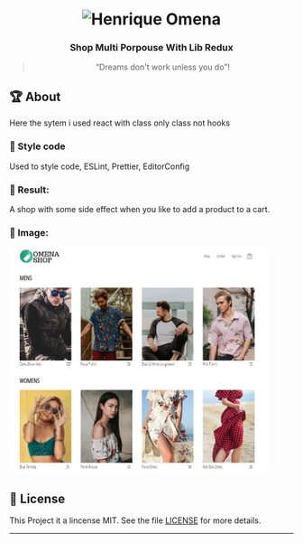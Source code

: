 <h1 align="center">
    <img alt="Henrique Omena" src="./src/assets/imgs/logo-omena.png" width="100px" />
</h1>

<h3 align="center">
  Shop Multi Porpouse With Lib Redux
</h3>

<blockquote align="center">“Dreams don't work unless you do”!</blockquote>

## :trophy: About

Here the sytem i used react with class only class not hooks

### :art: Style code

Used to style code, ESLint, Prettier, EditorConfig

### :dart: Result:

A shop with some side effect when you like to add a product to a cart.

### :open_file_folder: Image:

<img src="./src/assets/apresentation-project.png" height="400">

## :memo: License

This Project it a lincense MIT. See the file [LICENSE](LICENSE.md) for more details.

---
